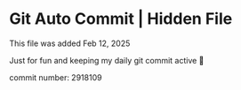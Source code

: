 # Git Auto Commit | Hidden File

This file was added Feb 12, 2025

Just for fun and keeping my daily git commit active 🤪

commit number: 2918109
